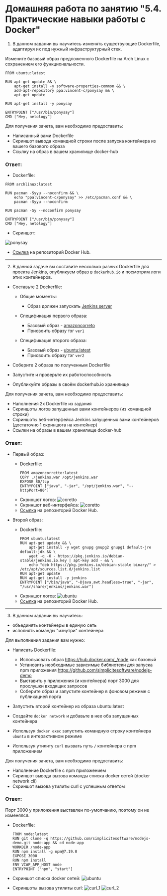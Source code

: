 Домашняя работа по занятию "5.4. Практические навыки работы с Docker"
==

1. В данном задании вы научитесь изменять существующие Dockerfile, адаптируя их под нужный инфраструктурный стек.

Измените базовый образ предложенного Dockerfile на Arch Linux c сохранением его функциональности.

```text
FROM ubuntu:latest

RUN apt-get update && \
    apt-get install -y software-properties-common && \
    add-apt-repository ppa:vincent-c/ponysay && \
    apt-get update
 
RUN apt-get install -y ponysay

ENTRYPOINT ["/usr/bin/ponysay"]
CMD ["Hey, netology”]
```

Для получения зачета, вам необходимо предоставить:
- Написанный вами Dockerfile
- Скриншот вывода командной строки после запуска контейнера из вашего базового образа
- Ссылку на образ в вашем хранилище docker-hub

<h3>Ответ:</h3>

-  Dockerfile:

````text
FROM archlinux:latest

RUN pacman -Syyu --noconfirm && \
    echo "ppa:vincent-c/ponysay" >> /etc/pacman.conf && \
    pacman -Syyu --noconfirm

RUN pacman -Sy --noconfirm ponysay

ENTRYPOINT ["/usr/bin/ponysay"]
CMD ["Hey, netology”]
````

-  Скриншот:

![ponysay](./img/ponysay.png)

- [Ссылка](https://hub.docker.com/repository/docker/kekmeee/arch) на репозиторий Docker Hub.

---

2. В данной задаче вы составите несколько разных Dockerfile для проекта Jenkins, опубликуем образ в `dockerhub.io` и
   посмотрим логи этих контейнеров.

- Составьте 2 Dockerfile:

    - Общие моменты:
        - Образ должен запускать [Jenkins server](https://www.jenkins.io/download/)
        
    - Спецификация первого образа:
        - Базовый образ - [amazoncorreto](https://hub.docker.com/_/amazoncorretto)
        - Присвоить образу тэг `ver1` 
    
    - Спецификация второго образа:
        - Базовый образ - [ubuntu:latest](https://hub.docker.com/_/ubuntu)
        - Присвоить образу тэг `ver2` 

- Соберите 2 образа по полученным Dockerfile
- Запустите и проверьте их работоспособность
- Опубликуйте образы в своём dockerhub.io хранилище

Для получения зачета, вам необходимо предоставить:
- Наполнения 2х Dockerfile из задания
- Скриншоты логов запущенных вами контейнеров (из командной строки)
- Скриншоты веб-интерфейса Jenkins запущенных вами контейнеров (достаточно 1 скриншота на контейнер)
- Ссылки на образы в вашем хранилище docker-hub

<h3>Ответ:</h3>

- Первый образ:
  - Dockerfile:
    ````text
    FROM amazoncorretto:latest
    COPY ./jenkins.war /opt/jenkins.war
    EXPOSE 80/tcp
    ENTRYPOINT ["java", "-jar", "/opt/jenkins.war", "--httpPort=80"]
    ````
  - Скриншот логов:
    ![coretto](./img/coretto_log.png)
  - Скриншот веб-интерфейса:
    ![coretto](./img/coretto_web.png)
  - [Ссылка](https://hub.docker.com/repository/docker/kekmeee/coretto) на репозиторий Docker Hub.  

- Второй образ:
  - Dockerfile:
    ````text
    FROM ubuntu:latest
    RUN apt-get update && \
        apt-get install -y wget gnupg gnupg2 gnupg1 default-jre default-jdk && \
        wget -q -O - https://pkg.jenkins.io/debian-stable/jenkins.io.key | apt-key add - && \
        echo "deb https://pkg.jenkins.io/debian-stable binary/" > /etc/apt/sources.list.d/jenkins.list
    RUN apt-get update
    RUN apt-get install -y jenkins
    ENTRYPOINT ["/bin/java", "-Djava.awt.headless=true", "-jar", "/usr/share/jenkins/jenkins.war"]
    ````
  - Скриншот логов:
    ![ubuntu](./img/ubuntu_log.png)
  - [Ссылка](https://hub.docker.com/repository/docker/kekmeee/ubuntu) на репозиторий Docker Hub. 

---

3. В данном задании вы научитесь:
- объединять контейнеры в единую сеть
- исполнять команды "изнутри" контейнера

Для выполнения задания вам нужно:
- Написать Dockerfile: 
    - Использовать образ https://hub.docker.com/_/node как базовый
    - Установить необходимые зависимые библиотеки для запуска npm приложения
      https://github.com/simplicitesoftware/nodejs-demo
    - Выставить у приложения (и контейнера) порт 3000 для прослушки входящих запросов  
    - Соберите образ и запустите контейнер в фоновом режиме с публикацией порта

- Запустить второй контейнер из образа ubuntu:latest 
- Создайте `docker network` и добавьте в нее оба запущенных контейнера
- Используя `docker exec` запустить командную строку контейнера `ubuntu` в интерактивном режиме
- Используя утилиту `curl` вызвать путь `/` контейнера с npm приложением  

Для получения зачета, вам необходимо предоставить:
- Наполнение Dockerfile с npm приложением
- Скриншот вывода вызова команды списка docker сетей (docker network cli)
- Скриншот вызова утилиты curl с успешным ответом


<h3>Ответ:</h3>

Порт 3000 у приложения выставлен по-умолчанию, поэтому он не изменялся.

- Dockerfile:
    ````text
    FROM node:latest
    RUN git clone -q https://github.com/simplicitesoftware/nodejs-demo.git node-app && cd node-app
    WORKDIR /node-app
    RUN npm install -g npm@7.19.0
    EXPOSE 3000
    RUN npm install
    ENV VCAP_APP_HOST node
    ENTRYPOINT ["npm", "start"]
    ````
- Скриншот списка docker сетей:
  ![ubuntu](./img/docker_network.png)
  
- Скриншоты вызова утилиты curl:
  ![curl_1](./img/curl_1.png)
  ![curl_2](./img/curl_2.png)
  
